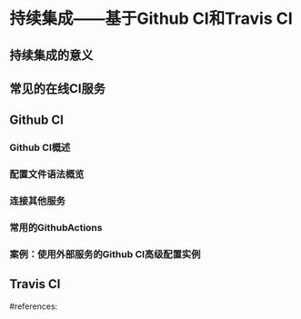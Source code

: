 # 持续集成——基于Github CI和Travis CI
## 持续集成的意义
## 常见的在线CI服务
## Github CI
### Github CI概述
### 配置文件语法概览
### 连接其他服务
### 常用的GithubActions
### 案例：使用外部服务的Github CI高级配置实例
## Travis CI


#references:


